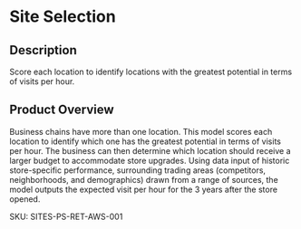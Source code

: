 # Site Selection
## Description
Score each location to identify locations with the greatest potential in terms of visits per hour. 

## Product Overview
Business chains have more than one location. This model scores each location to identify which one has the greatest potential in terms of visits per hour. The business can then determine which location should receive a larger budget to accommodate store upgrades. Using data input of historic store-specific performance, surrounding trading areas (competitors, neighborhoods, and demographics) drawn from a range of sources, the model outputs the expected visit per hour for the 3 years after the store opened. 


SKU: SITES-PS-RET-AWS-001
